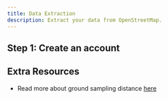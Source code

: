 ```yaml
---
title: Data Extraction
description: Extract your data from OpenStreetMap.
---
```


## Step 1: Create an account

## Extra Resources

- Read more about ground sampling distance [here](https://test.org)
